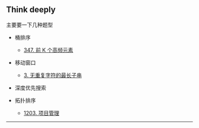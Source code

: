 ## Think deeply

主要要一下几种题型

- 桶排序
  - [347. 前 K 个高频元素](https://leetcode-cn.com/problems/top-k-frequent-elements/)
- 移动窗口
  - [3. 无重复字符的最长子串](https://leetcode-cn.com/problems/longest-substring-without-repeating-characters/)
- 深度优先搜索
- 拓扑排序

  - [1203. 项目管理](https://leetcode-cn.com/problems/sort-items-by-groups-respecting-dependencies/)

------

